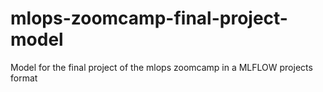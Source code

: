 # mlops-zoomcamp-final-project-model
Model for the final project of the mlops zoomcamp in a MLFLOW projects format
